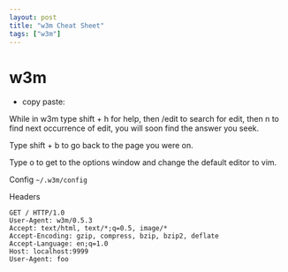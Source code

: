 ```yaml
---
layout: post
title: "w3m Cheat Sheet"
tags: ["w3m"]
---
```


# w3m

* copy paste:

While in w3m type shift + h for help, then /edit to search for edit, then n to find next occurrence of edit, you will soon find the answer you seek.

Type shift + b to go back to the page you were on.

Type o to get to the options window and change the default editor to vim.

Config `~/.w3m/config`

Headers

```
GET / HTTP/1.0
User-Agent: w3m/0.5.3
Accept: text/html, text/*;q=0.5, image/*
Accept-Encoding: gzip, compress, bzip, bzip2, deflate
Accept-Language: en;q=1.0
Host: localhost:9999
User-Agent: foo
```